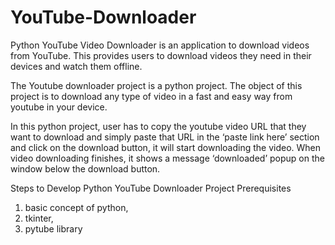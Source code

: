 # YouTube-Downloader
Python YouTube Video Downloader is an application to download videos from YouTube. This provides users to download videos they need in their devices and watch them offline.

The Youtube downloader project is a python project. The object of this project is to download any type of video in a fast and easy way from youtube in your device.

In this python project, user has to copy the youtube video URL that they want to download and simply paste that URL in the ‘paste link here’ section and click on the download button, it will start downloading the video. When video downloading finishes, it shows a message ‘downloaded’ popup on the window below the download button.

Steps to Develop Python YouTube Downloader
Project Prerequisites
1. basic concept of python, 
2. tkinter, 
3. pytube library
